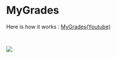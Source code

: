 # MyGrades

Here is how it works : [MyGrades(Youtube)](https://youtu.be/CtkN0bbWF1U)

<img src="https://res.cloudinary.com/drpqiy5c5/image/upload/v1691368622/Screenshot_from_2023-08-07_06-04-46_cbppih.png" style="margin-top: 30px"  align='center'>



